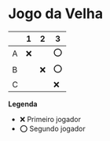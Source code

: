 # Jogo da Velha

|   | 1 | 2 | 3 |
|---|---|---|---|
| A |❌|   |  ⭕ |
| B |   | ❌| ⭕|
| C |   |   | ❌  |

**Legenda**

- ❌ Primeiro jogador 
- ⭕ Segundo jogador